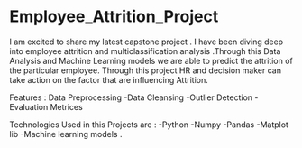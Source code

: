 # Employee_Attrition_Project
I am excited to share my latest capstone project . I have been diving deep into employee attrition and multiclassification analysis .Through this Data Analysis and Machine Learning models we are able to predict the attrition of the particular employee.
Through this project HR and decision maker can take action on the factor that are influencing Attrition. 

Features :
Data Preprocessing 
-Data Cleansing 
-Outlier Detection 
-Evaluation Metrices

Technologies Used in this Projects are :
-Python 
-Numpy
-Pandas 
-Matplot lib
-Machine learning models .


